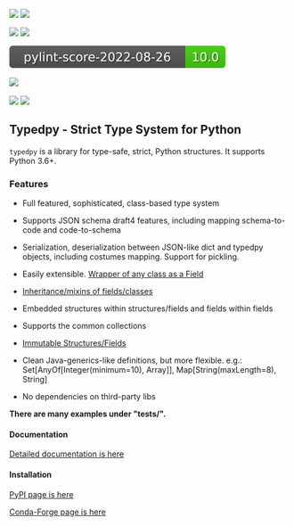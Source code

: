 [![][travis img]][travis]
[![][docs img]][docs]

[![][coverage img]][coverage]
[![][mutation img]][mutation]

![pylint img]


[![][license img]][license]

[![][conda-forge img]][conda-forge]
[![][pypi img]][pypi]


## Typedpy - Strict Type System for Python

``typedpy`` is a library for type-safe, strict, Python structures. It supports Python 3.6+.

### Features

* Full featured, sophisticated, class-based type system

* Supports JSON schema draft4 features, including mapping schema-to-code and code-to-schema

* Serialization, deserialization between JSON-like dict and typedpy objects, including costumes mapping. Support for pickling.

* Easily extensible. [Wrapper of any class as a Field](https://github.com/loyada/typedpy/tree/master/tests/test_typed_field_creator.py)

* [Inheritance/mixins of fields/classes](https://github.com/loyada/typedpy/tree/master/tests/test_inheritance.py)

* Embedded structures within structures/fields and fields within fields

* Supports the common collections

* [Immutable Structures/Fields](https://github.com/loyada/typedpy/tree/master/tests/test_immutable.py)

* Clean Java-generics-like definitions, but more flexible. e.g.: Set[AnyOf[Integer(minimum=10), Array]], Map[String(maxLength=8), String]

* No dependencies on third-party libs

**There are many examples under "tests/".**


#### Documentation

[Detailed documentation is here](http://typedpy.readthedocs.io)

#### Installation

[PyPI page is here](https://pypi.python.org/pypi/typedpy)

[Conda-Forge page is here](https://anaconda.org/conda-forge/typedpy)

[travis]:https://travis-ci.org/loyada/typedpy
[travis img]:https://travis-ci.org/loyada/typedpy.svg?branch=master

[docs img]:https://readthedocs.org/projects/typedpy/badge/?version=latest
[docs]:https://typedpy.readthedocs.io/en/latest/?badge=latest

[license]:LICENSE.txt
[license img]:https://img.shields.io/badge/License-Apache%202-blue.svg

[coverage]:https://github.com/loyada/typedpy/blob/master/coverage.txt
[coverage img]:https://raw.githubusercontent.com/loyada/typedpy/master/coverage.svg

[mutation]:https://github.com/loyada/typedpy/blob/master/mutpy-report.txt
[mutation img]:https://raw.githubusercontent.com/loyada/typedpy/master/mutation-testing.svg

[pylint img]:https://raw.githubusercontent.com/loyada/typedpy/master/pylint.svg

[conda-forge]:https://anaconda.org/conda-forge/typedpy/
[conda-forge img]:https://anaconda.org/conda-forge/typedpy/badges/installer/conda.svg

[pypi]:https://pypi.org/project/typedpy/
[pypi img]:https://img.shields.io/pypi/v/typedpy.svg
